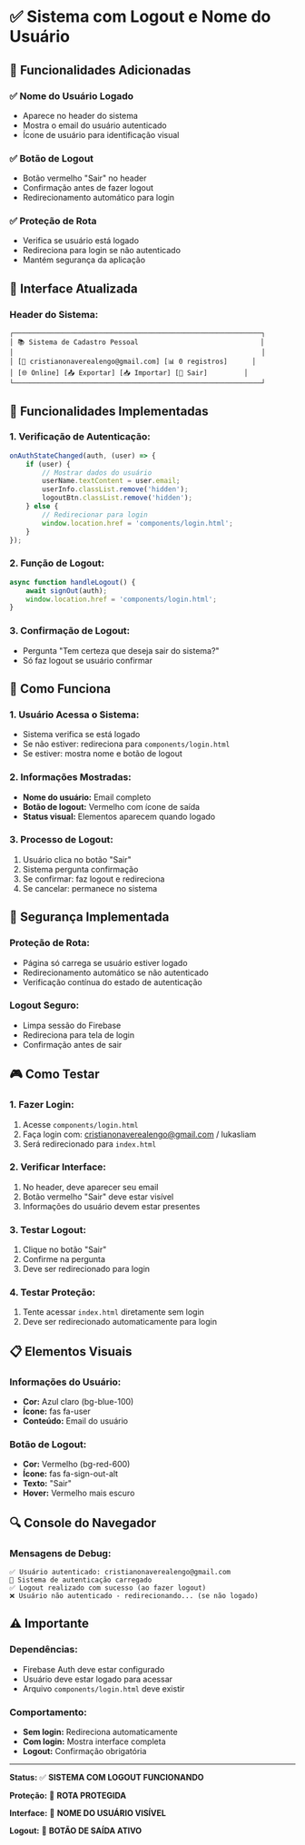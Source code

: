 # ✅ Sistema com Logout e Nome do Usuário

## 🔧 Funcionalidades Adicionadas

### ✅ **Nome do Usuário Logado**
- Aparece no header do sistema
- Mostra o email do usuário autenticado
- Ícone de usuário para identificação visual

### ✅ **Botão de Logout**
- Botão vermelho "Sair" no header
- Confirmação antes de fazer logout
- Redirecionamento automático para login

### ✅ **Proteção de Rota**
- Verifica se usuário está logado
- Redireciona para login se não autenticado
- Mantém segurança da aplicação

## 🎨 Interface Atualizada

### **Header do Sistema:**
```
┌─────────────────────────────────────────────────────────────┐
│ 📚 Sistema de Cadastro Pessoal                              │
│                                                             │
│ [👤 cristianonaverealengo@gmail.com] [📊 0 registros]      │
│ [🌐 Online] [📤 Exportar] [📥 Importar] [🚪 Sair]         │
└─────────────────────────────────────────────────────────────┘
```

## 🔧 Funcionalidades Implementadas

### **1. Verificação de Autenticação:**
```javascript
onAuthStateChanged(auth, (user) => {
    if (user) {
        // Mostrar dados do usuário
        userName.textContent = user.email;
        userInfo.classList.remove('hidden');
        logoutBtn.classList.remove('hidden');
    } else {
        // Redirecionar para login
        window.location.href = 'components/login.html';
    }
});
```

### **2. Função de Logout:**
```javascript
async function handleLogout() {
    await signOut(auth);
    window.location.href = 'components/login.html';
}
```

### **3. Confirmação de Logout:**
- Pergunta "Tem certeza que deseja sair do sistema?"
- Só faz logout se usuário confirmar

## 🎯 Como Funciona

### **1. Usuário Acessa o Sistema:**
- Sistema verifica se está logado
- Se não estiver: redireciona para `components/login.html`
- Se estiver: mostra nome e botão de logout

### **2. Informações Mostradas:**
- **Nome do usuário:** Email completo
- **Botão de logout:** Vermelho com ícone de saída
- **Status visual:** Elementos aparecem quando logado

### **3. Processo de Logout:**
1. Usuário clica no botão "Sair"
2. Sistema pergunta confirmação
3. Se confirmar: faz logout e redireciona
4. Se cancelar: permanece no sistema

## 🔐 Segurança Implementada

### **Proteção de Rota:**
- Página só carrega se usuário estiver logado
- Redirecionamento automático se não autenticado
- Verificação contínua do estado de autenticação

### **Logout Seguro:**
- Limpa sessão do Firebase
- Redireciona para tela de login
- Confirmação antes de sair

## 🎮 Como Testar

### **1. Fazer Login:**
1. Acesse `components/login.html`
2. Faça login com: cristianonaverealengo@gmail.com / lukasliam
3. Será redirecionado para `index.html`

### **2. Verificar Interface:**
1. No header, deve aparecer seu email
2. Botão vermelho "Sair" deve estar visível
3. Informações do usuário devem estar presentes

### **3. Testar Logout:**
1. Clique no botão "Sair"
2. Confirme na pergunta
3. Deve ser redirecionado para login

### **4. Testar Proteção:**
1. Tente acessar `index.html` diretamente sem login
2. Deve ser redirecionado automaticamente para login

## 📋 Elementos Visuais

### **Informações do Usuário:**
- **Cor:** Azul claro (bg-blue-100)
- **Ícone:** fas fa-user
- **Conteúdo:** Email do usuário

### **Botão de Logout:**
- **Cor:** Vermelho (bg-red-600)
- **Ícone:** fas fa-sign-out-alt
- **Texto:** "Sair"
- **Hover:** Vermelho mais escuro

## 🔍 Console do Navegador

### **Mensagens de Debug:**
```
✅ Usuário autenticado: cristianonaverealengo@gmail.com
🔐 Sistema de autenticação carregado
✅ Logout realizado com sucesso (ao fazer logout)
❌ Usuário não autenticado - redirecionando... (se não logado)
```

## ⚠️ Importante

### **Dependências:**
- Firebase Auth deve estar configurado
- Usuário deve estar logado para acessar
- Arquivo `components/login.html` deve existir

### **Comportamento:**
- **Sem login:** Redireciona automaticamente
- **Com login:** Mostra interface completa
- **Logout:** Confirmação obrigatória

---

**Status:** ✅ **SISTEMA COM LOGOUT FUNCIONANDO**

**Proteção:** 🔐 **ROTA PROTEGIDA**

**Interface:** 👤 **NOME DO USUÁRIO VISÍVEL**

**Logout:** 🚪 **BOTÃO DE SAÍDA ATIVO**